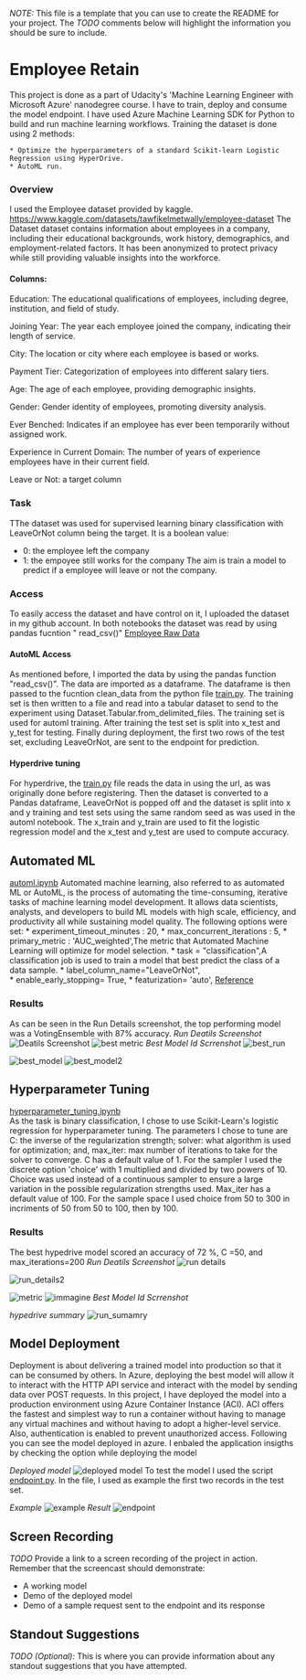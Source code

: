 *NOTE:* This file is a template that you can use to create the README for your project. The *TODO* comments below will highlight the information you should be sure to include.

# Employee Retain

This project is done as a part of Udacity's 'Machine Learning Engineer with Microsoft Azure' nanodegree course. I have to train, deploy and consume the model endpoint. I have used Azure Machine Learning SDK for Python to build and run machine learning workflows. Training the dataset is done using 2 methods:

    * Optimize the hyperparameters of a standard Scikit-learn Logistic Regression using HyperDrive.
    * AutoML run.


### Overview
I used the Employee dataset provided by kaggle. https://www.kaggle.com/datasets/tawfikelmetwally/employee-dataset
The Dataset dataset contains information about employees in a company, including their educational backgrounds, work history, demographics, and employment-related factors. It has been anonymized to protect privacy while still providing valuable insights into the workforce.

#### Columns:

Education: The educational qualifications of employees, including degree, institution, and field of study.

Joining Year: The year each employee joined the company, indicating their length of service.

City: The location or city where each employee is based or works.

Payment Tier: Categorization of employees into different salary tiers.

Age: The age of each employee, providing demographic insights.

Gender: Gender identity of employees, promoting diversity analysis.

Ever Benched: Indicates if an employee has ever been temporarily without assigned work.

Experience in Current Domain: The number of years of experience employees have in their current field.

Leave or Not: a target column

### Task
TThe dataset was used for supervised learning binary classification with LeaveOrNot column being the target. It is a boolean value:
* 0: the employee left the company
* 1: the empoyee still works for the company
The aim is train a model to predict if a employee will leave or not the company. 

### Access
To easily access the dataset and have control on it, I uploaded the dataset in my github account. In both notebooks the dataset was read by using pandas fucntion " read_csv()"
[Employee Raw Data](https://raw.githubusercontent.com/AnnaDM87/Udacity_CAPSTONE/main/starter_file/Employee.csv)

#### AutoML Access
As mentioned before, I imported the data by using the pandas function "read_csv()". The data are imported as a dataframe. The dataframe is then passed to the fucntion clean_data from the python file [train.py](https://github.com/AnnaDM87/Udacity_CAPSTONE/blob/main/starter_file/train.py).
The training set is then written to a file and read into a tabular dataset to send to the experiment using Dataset.Tabular.from_delimited_files. The training set is used for automl training. After training the test set is split into x_test and y_test for testing. Finally during deployment, the first two rows of the test set, excluding LeaveOrNot, are sent to the endpoint for prediction.
#### Hyperdrive tuning
For hyperdrive, the [train.py](https://github.com/AnnaDM87/Udacity_CAPSTONE/blob/main/starter_file/train.py) file reads the data in using the url, as was originally done before registering. Then the dataset is converted to a Pandas dataframe, LeaveOrNot is popped off and the dataset is split into x and y training and test sets using the same random seed as was used in the automl notebook.
The x_train and y_train are used to fit the logistic regression model and the x_test and y_test are used to compute accuracy.

## Automated ML
[automl.ipynb](https://github.com/AnnaDM87/Udacity_CAPSTONE/blob/main/starter_file/automl.ipynb)
Automated machine learning, also referred to as automated ML or AutoML, is the process of automating the time-consuming, iterative tasks of machine learning model development. It allows data scientists, analysts, and developers to build ML models with high scale, efficiency, and productivity all while sustaining model quality.
The following options were set:
    * experiment_timeout_minutes : 20,
    * max_concurrent_iterations : 5,
    * primary_metric  : 'AUC_weighted',The metric that Automated Machine Learning will optimize for model selection.
    * task = "classification",A classification job is used to train a model that best predict the class of a data sample. 
    * label_column_name="LeaveOrNot",   
    * enable_early_stopping= True,
    * featurization= 'auto',
[Reference](https://learn.microsoft.com/en-us/python/api/azure-ai-ml/azure.ai.ml.automl?view=azure-python)
### Results

As can be seen in the Run Details screenshot, the top performing model was a VotingEnsemble with 87% accuracy.
_Run Deatils Screenshot_
![Deatils Screenshot](https://github.com/AnnaDM87/Udacity_CAPSTONE/blob/main/starter_file/screenshot/run_details_automl.png?raw=true)
![best metric](https://github.com/AnnaDM87/Udacity_CAPSTONE/blob/main/starter_file/screenshot/autml_metric_chart.png?raw=true)
_Best Model Id Scrrenshot_
![best_run](https://github.com/AnnaDM87/Udacity_CAPSTONE/blob/main/starter_file/screenshot/best_run_automl.png?raw=true)

![best_model](https://github.com/AnnaDM87/Udacity_CAPSTONE/blob/main/starter_file/screenshot/best_model_automl.png?raw=true)
![best_model2](https://github.com/AnnaDM87/Udacity_CAPSTONE/blob/main/starter_file/screenshot/best_model_png_automl.png?raw=true)

## Hyperparameter Tuning
[hyperparameter_tuning.ipynb](https://github.com/AnnaDM87/Udacity_CAPSTONE/blob/main/starter_file/hyperparameter_tuning.ipynb)  
As the task is binary classification, I chose to use Scikit-Learn's logistic regression for hyperparameter tuning.
The parameters I chose to tune are C: the inverse of the regularization strength; solver: what algorithm is used for optimization; and, max_iter: max number of iterations to take for the solver to converge.
C has a default value of 1. For the sampler I used the discrete option 'choice' with 1 multiplied and divided by two powers of 10. Choice was used instead of a continuous sampler to ensure a large variation in the possible regularization strengths used.
Max_iter has a default value of 100. For the sample space I used choice from 50 to 300 in incriments of 50 from 50 to 100, then by 100.




### Results
The best hypedrive model scored an accuracy of 72 %, C =50, and max_iterations=200
_Run Deatils Screenshot_
![run details](https://github.com/AnnaDM87/Udacity_CAPSTONE/blob/main/starter_file/screenshot/run_details_hyper.png?raw=true)

![run_details2](https://github.com/AnnaDM87/Udacity_CAPSTONE/blob/main/starter_file/screenshot/run_details_hyper_2.png?raw=true)


![metric](https://github.com/AnnaDM87/Udacity_CAPSTONE/blob/main/starter_file/screenshot/results_hyper.png?raw=true)
![immagine](https://github.com/AnnaDM87/Udacity_CAPSTONE/assets/22540529/e5dc9f45-fa20-4986-b9af-b3bd2351bcf0)
_Best Model Id Scrrenshot_

_hypedrive summary_ 
![run_sumamry](https://github.com/AnnaDM87/Udacity_CAPSTONE/blob/main/starter_file/screenshot/hyperdrive_sumamry.png?raw=true)
## Model Deployment
Deployment is about delivering a trained model into production so that it can be consumed by others. In Azure, deploying the best model will allow it to interact with the HTTP API service and interact with the model by sending data over POST requests. In this project, I have deployed the model into a production environment using Azure Container Instance (ACI). ACI offers the fastest and simplest way to run a container without having to manage any virtual machines and without having to adopt a higher-level service. Also, authentication is enabled to prevent unauthorized access.
Following you can see the model deployed in azure. I enbaled the application insigths by checking the option while deploying the model


_Deployed model_
![deployed model](https://github.com/AnnaDM87/Udacity_CAPSTONE/blob/main/starter_file/screenshot/deploymodel.png?raw=true)
To test the model I used the script [endpoint.py](https://github.com/AnnaDM87/Udacity_CAPSTONE/blob/main/starter_file/endpoint.py). In the file, I used as example the first two records in the test set.

_Example_
![example](https://github.com/AnnaDM87/Udacity_CAPSTONE/blob/main/starter_file/screenshot/example.png?raw=true)
_Result_
![endpoint](https://github.com/AnnaDM87/Udacity_CAPSTONE/blob/main/starter_file/screenshot/endpoint.png?raw=true)


## Screen Recording
*TODO* Provide a link to a screen recording of the project in action. Remember that the screencast should demonstrate:
- A working model
- Demo of the deployed  model
- Demo of a sample request sent to the endpoint and its response

## Standout Suggestions
*TODO (Optional):* This is where you can provide information about any standout suggestions that you have attempted.

